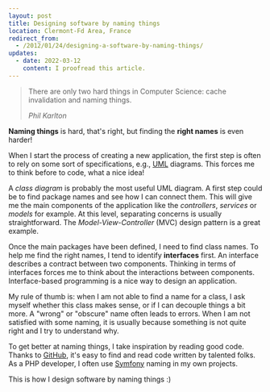 ```yaml
---
layout: post
title: Designing software by naming things
location: Clermont-Fd Area, France
redirect_from:
  - /2012/01/24/designing-a-software-by-naming-things/
updates:
  - date: 2022-03-12
    content: I proofread this article.
---
```


> There are only two hard things in Computer Science: cache invalidation and
> naming things.
>
> _Phil Karlton_

**Naming things** is hard, that's right, but finding the **right names** is even
harder!

When I start the process of creating a new application, the first step is often
to rely on some sort of specifications, e.g., [UML][] diagrams. This forces me
to think before to code, what a nice idea!

A _class diagram_ is probably the most useful UML diagram. A first step could be
to find package names and see how I can connect them. This will give me the main
components of the application like the _controllers_, _services_ or _models_ for
example. At this level, separating concerns is usually straightforward. The
_Model-View-Controller_ (MVC) design pattern is a great example.

Once the main packages have been defined, I need to find class names. To help me
find the right names, I tend to identify **interfaces** first. An interface
describes a contract between two components. Thinking in terms of interfaces
forces me to think about the interactions between components. Interface-based
programming is a nice way to design an application.

My rule of thumb is: when I am not able to find a name for a class, I ask myself
whether this class makes sense, or if I can decouple things a bit more. A
"wrong" or "obscure" name often leads to errors. When I am not satisfied with
some naming, it is usually because something is not quite right and I try to
understand why.

To get better at naming things, I take inspiration by reading good code. Thanks
to [GitHub][], it's easy to find and read code written by talented folks. As a
PHP developer, I often use [Symfony][] naming in my own projects.

This is how I design software by naming things :)

[github]: http://www.github.com
[symfony]: http://www.github.com/symfony/symfony
[uml]: http://en.wikipedia.org/wiki/Unified_Modeling_Language
